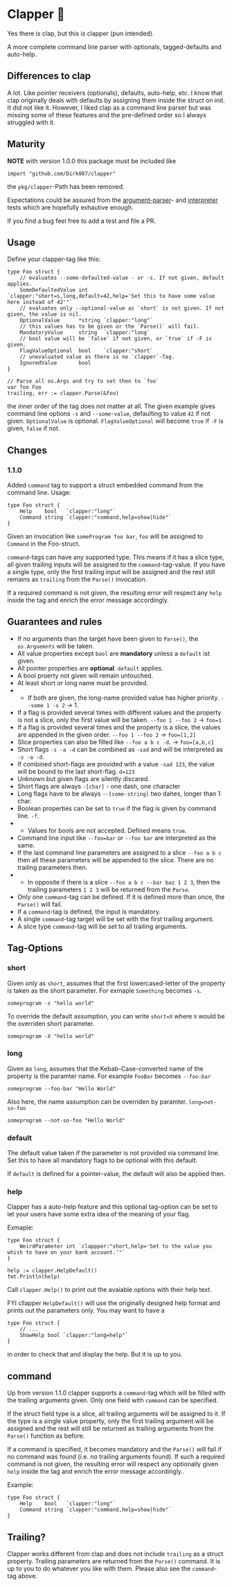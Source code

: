 # Clapper 👏

Yes there is clap, but this is clapper (pun intended).

A more complete command line parser with optionals, tagged-defaults and auto-help.

## Differences to clap

A lot. Like pointer receivers (optionals), defaults, auto-help, etc. I know that clap originally deals with defaults by assigning them inside the struct on init. It did not like it. However, I liked clap as a command line parser but was missing some of these features and the pre-defined order so I always struggled with it.

## Maturity

**NOTE** with version 1.0.0 this package must be included like
```golang
import "github.com/Dirk007/clapper"
```

the `pkg/clapper`-Path has been removed.

Expectations could be assured from the [argument-parser](./pkg/clapper/arg_parser_test.go)- and [interpreter](./pkg/clapper/clapper_test.go) tests which are hopefully exhautive enough.

If you find a bug feel free to add a test and file a PR.

## Usage

Define your clapper-tag like this: 
```golang
type Foo struct {
    // evaluates --some-defaulted-value - or -s. If not given, default applies.
    SomeDefaultedValue int     `clapper:"short=s,long,default=42,help='Set this to have some value here instead of 42'"`
    // evaluates only --optional-value as `short` is not given. If not given, the value is nil.
    OptionalValue      *string `clapper:"long"`
    // this values has to be given or the `Parse()` will fail.
    MandatoryValue     string  `clapper:"long`
    // bool value will be `false` if not given, or `true` if -F is given.
    FlagValueOptional  bool    `clapper:"short`
    // unevaluated value as there is no `clapper`-Tag.
    IgnoredValue       bool
}

// Parse all os.Args and try to set then to `foo`
var foo Foo
trailing, err := clapper.Parse(&foo)
```

the inner order of the tag does not matter at all. The given example gives command line options `-s` and `--some-value`, defaulting to value `42` if not given. `OptionalValue` is optional. 
`FlagValueOptional` will become `true` if `-F` is given, `false` if not.


## Changes

### 1.1.0

Added `command` tag to support a struct embedded command from the command line.
Usage:

```golang
type Foo struct {
    Help    bool   `clapper:"long"`
    Command string `clapper:"command,help=show|hide"`
}
```

Given an invocation like `someProgram foo bar`, `foo` will be assigned to `Command` in the Foo-struct.

`command`-tags can have any supported type. This means if it has a slice type, all given trailing inputs will be assigned to the `command`-tag-value. If you have a single type, only the first trailing input will be assigned and the rest still remains as `trailing` from the `Parse()` invocation.

If a required command is not given, the resulting error will respect any `help` inside the tag and enrich the error message accordingly.


## Guarantees and rules

- If no arguments than the target have been given to `Parse()`, the `os.Arguemnts` will be taken.
- All value properties except `bool` are **mandatory** unless a `default` ist given.
- All pointer properties are **optional**. `default` applies.
- A bool proerty not given will remain untouched.
- At least short or long name must be provided.
- - If both are given, the long-name provided value has higher priority. `--some 1 -s 2` -> 1.
- If a flag is provided several times with different values and the property is not a slice, only the first value will be taken. `--foo 1 --foo 2` -> `foo=1`
- If a flag is provided several times and the property is a slice, the values are appended in the given order. `--foo 1 --foo 2` -> `foo=[1,2]`
- Slice properties can also be filled like `--foo a b c -d`. -> `foo=[a,b,c]`
- Short flags `-s -a -d` can be combined as `-sad` and will be interpreted as `-s -a -d`.
- If combined short-flags are provided with a value `-sad 123`, the value will be bound to the last short-flag. `d=123`
- Unknown but given flags are silently discared.
- Short flags are always `-[char]` - one dash, one character
- Long flags have to be always `--[some-string]` two dahes, longer than 1 char.
- Boolean properties can be set to `true` if the flag is given by command line. `-f`.
- - Values for bools are not accepted. Defined means `true`.
- Command line input like `--foo=bar` or `--foo bar` are interpreted as the same.
- If the last command line parameters are assigned to a slice `--foo a b c` then all these parameters will be appended to the slice. There are no trailing parameters then.
- - In opposite if there is a slice `--foo a b c --bar baz 1 2 3`, then the trailing parameters `1 2 3` will be returned from the `Parse`.
- Only one `command`-tag can be defined. If it is defined more than once, the `Parse()` will fail.
- If a `command`-tag is defined, the input is mandatory.
- A single `command`-tag target will be set with the first trailing argument.
- A slice type `command`-tag will be set to all trailing arguments.

## Tag-Options

### short
Given only as `short`, assumes that the first lowercased-letter of the property is taken as the short parameter. For exmaple `Something` becomes `-s`.

```
someprogram -s "hello world"
```

 To override the default assumption, you can write `short=X` where `X` would be the overriden short parameter. 

 ```
 someprogram -X "hello world"
 ```
 
### long
Given as `long`, assumes that the Kebab-Case-converted name of the property is the paramter name. For example `FooBar` becomes `--foo-bar`

```
someprogram --foo-bar "Hello World"
```

Also here, the name assumption can be overriden by paramter.
```long=not-so-foo```

```
someprogram --not-so-foo "Hello World"
```

### default
The default value taken if the parameter is not provided via command line. Set this to have all mandatory flags to be optional with this default. 

If `default` is defined for a pointer-value, the default will also be applied then.

### help
Clapper has a auto-help feature and this optional tag-option can be set to let your users have some extra idea of the meaning of your flag.

Exmaple:
```golang
type Foo struct {
    WeirdParameter int `clappper:"short,help='Set to the value you whish to have on your bank account.'"`
}

help := clapper.HelpDefault()
fmt.Println(help)
```

Call `clapper.Help()` to print out the avaiable options with their help text. 

FYI cllapper `HelpDefault()` will use the originally designed help format and prints out the parameters only.
You may want to have a 
```golang
type Foo struct {
    // ...
    ShowHelp bool `clapper:"long=help"`
}
```
in order to check that and display the help. But it is up to you.

## command

Up from version 1.1.0 clapper supports a `command`-tag which will be filled with the trailing arguments given. Only one field with `command` can be specified.

If the struct field type is a slice, all trailing arguments will be assigned to it. If the type is a single value property, only the first trailing argument will be assigned and the rest will still be returned as trailing arguments from the `Parse()` function as before.

If a command is specified, it becomes mandatory and the `Parse()` will fail if no command was found (i.e. no trailing arguments found).
If such a required command is not given, the resulting error will respect any optionally given `help` inside the tag and enrich the error message accordingly..

Example:
```golang
type Foo struct {
    Help    bool   `clapper:"long"`
    Command string `clapper:"command,help=show|hide"`
}
```

## Trailing?

Clapper works different from clap and does not include `trailing` as a struct property. Trailing parameters are returned from the `Parse()` command. It is up to you to do whatever you like with them.
Please also see the `command`-tag above.
